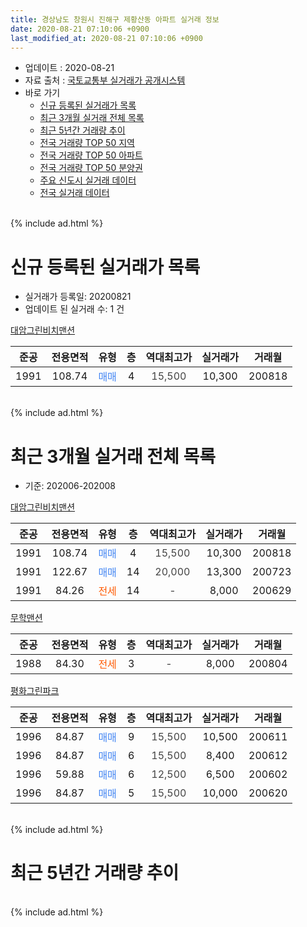 ```yaml
---
title: 경상남도 창원시 진해구 제황산동 아파트 실거래 정보
date: 2020-08-21 07:10:06 +0900
last_modified_at: 2020-08-21 07:10:06 +0900
---
```


* 업데이트 : 2020-08-21
* 자료 출처 : [국토교통부 실거래가 공개시스템](http://rt.molit.go.kr)
* 바로 가기
    * [신규 등록된 실거래가 목록](#신규-등록된-실거래가-목록)
    * [최근 3개월 실거래 전체 목록](#최근-3개월-실거래-전체-목록)
    * [최근 5년간 거래량 추이](#최근-5년간-거래량-추이)
    * [전국 거래량 TOP 50 지역](https://inasie.github.io/apt-trade-info/최근-3개월-전국에서-가장-거래가-많이-발생한-지역)
    * [전국 거래량 TOP 50 아파트](https://inasie.github.io/apt-trade-info/최근-3개월-전국에서-가장-거래가-많이-발생한-아파트)
    * [전국 거래량 TOP 50 분양권](https://inasie.github.io/apt-trade-info/최근-3개월-전국에서-가장-거래가-많이-발생한-분양권)
    * [주요 신도시 실거래 데이터](https://inasie.github.io/apt-trade-info/주요-신도시)
    * [전국 실거래 데이터](https://inasie.github.io/apt-trade-info/전국)
<br>
{% include ad.html %}
<br>

# 신규 등록된 실거래가 목록
* 실거래가 등록일: 20200821
* 업데이트 된 실거래 수: 1 건


[대암그린비치맨션](https://search.naver.com/search.naver?query=%EA%B2%BD%EC%83%81%EB%82%A8%EB%8F%84+%EC%B0%BD%EC%9B%90%EC%8B%9C+%EC%A7%84%ED%95%B4%EA%B5%AC+%EC%A0%9C%ED%99%A9%EC%82%B0%EB%8F%99+%EB%8C%80%EC%95%94%EA%B7%B8%EB%A6%B0%EB%B9%84%EC%B9%98%EB%A7%A8%EC%85%98)

|준공|전용면적|유형|층|역대최고가|실거래가|거래월|
|:---:|:---:|:---:|:---:|:---:|:---:|:---:|
|1991|108.74|<span style="color:#4285f3">매매</span>|4|<span style="color:#444444">15,500</span>|10,300|200818|


<br>
{% include ad.html %}
<br>

# 최근 3개월 실거래 전체 목록
* 기준: 202006-202008


[대암그린비치맨션](https://search.naver.com/search.naver?query=%EA%B2%BD%EC%83%81%EB%82%A8%EB%8F%84+%EC%B0%BD%EC%9B%90%EC%8B%9C+%EC%A7%84%ED%95%B4%EA%B5%AC+%EC%A0%9C%ED%99%A9%EC%82%B0%EB%8F%99+%EB%8C%80%EC%95%94%EA%B7%B8%EB%A6%B0%EB%B9%84%EC%B9%98%EB%A7%A8%EC%85%98)

|준공|전용면적|유형|층|역대최고가|실거래가|거래월|
|:---:|:---:|:---:|:---:|:---:|:---:|:---:|
|1991|108.74|<span style="color:#4285f3">매매</span>|4|<span style="color:#444444">15,500</span>|10,300|200818|
|1991|122.67|<span style="color:#4285f3">매매</span>|14|<span style="color:#444444">20,000</span>|13,300|200723|
|1991|84.26|<span style="color:#ff5a00">전세</span>|14|<span style="color:#444444">-</span>|8,000|200629|

[무학맨션](https://search.naver.com/search.naver?query=%EA%B2%BD%EC%83%81%EB%82%A8%EB%8F%84+%EC%B0%BD%EC%9B%90%EC%8B%9C+%EC%A7%84%ED%95%B4%EA%B5%AC+%EC%A0%9C%ED%99%A9%EC%82%B0%EB%8F%99+%EB%AC%B4%ED%95%99%EB%A7%A8%EC%85%98)

|준공|전용면적|유형|층|역대최고가|실거래가|거래월|
|:---:|:---:|:---:|:---:|:---:|:---:|:---:|
|1988|84.30|<span style="color:#ff5a00">전세</span>|3|<span style="color:#444444">-</span>|8,000|200804|

[평화그린파크](https://search.naver.com/search.naver?query=%EA%B2%BD%EC%83%81%EB%82%A8%EB%8F%84+%EC%B0%BD%EC%9B%90%EC%8B%9C+%EC%A7%84%ED%95%B4%EA%B5%AC+%EC%A0%9C%ED%99%A9%EC%82%B0%EB%8F%99+%ED%8F%89%ED%99%94%EA%B7%B8%EB%A6%B0%ED%8C%8C%ED%81%AC)

|준공|전용면적|유형|층|역대최고가|실거래가|거래월|
|:---:|:---:|:---:|:---:|:---:|:---:|:---:|
|1996|84.87|<span style="color:#4285f3">매매</span>|9|<span style="color:#444444">15,500</span>|10,500|200611|
|1996|84.87|<span style="color:#4285f3">매매</span>|6|<span style="color:#444444">15,500</span>|8,400|200612|
|1996|59.88|<span style="color:#4285f3">매매</span>|6|<span style="color:#444444">12,500</span>|6,500|200602|
|1996|84.87|<span style="color:#4285f3">매매</span>|5|<span style="color:#444444">15,500</span>|10,000|200620|


<br>
{% include ad.html %}
<br>

# 최근 5년간 거래량 추이


<div style="width:100%;">
    <canvas id="deal_progress" height="200"></canvas>
</div>

<script>
new Chart(document.getElementById("deal_progress"), {
    type: 'line',
    data: {
        labels: ['201508','201509','201510','201511','201512','201601','201602','201603','201604','201605','201606','201607','201608','201609','201610','201611','201612','201701','201702','201703','201704','201705','201706','201707','201708','201709','201710','201711','201712','201801','201802','201803','201804','201805','201806','201807','201808','201809','201810','201811','201812','201901','201902','201903','201904','201905','201906','201907','201908','201909','201910','201911','201912','202001','202002','202003','202004','202005','202006','202007','202008'],
        datasets: [{
            label: '매매',
            pointRadius: 1,
            data: [1, 3, 3, 1, 1, 0, 0, 1, 0, 3, 1, 1, 1, 0, 1, 0, 1, 1, 1, 1, 1, 0, 0, 1, 1, 0, 0, 1, 1, 0, 0, 4, 1, 0, 0, 0, 0, 2, 1, 0, 0, 0, 2, 0, 0, 0, 0, 0, 1, 0, 3, 0, 1, 0, 0, 0, 0, 1, 4, 1, 1],
            borderColor: "rgba(255, 201, 14, 1)",
            backgroundColor: "rgba(255, 201, 14, 0.5)",
            fill: false,
            lineTension: 0
        },{
            label: '전월세',
            pointRadius: 1,
            data: [0, 2, 2, 1, 0, 1, 1, 0, 0, 1, 0, 0, 1, 0, 0, 1, 1, 1, 0, 0, 0, 1, 1, 0, 0, 0, 0, 0, 0, 0, 0, 0, 1, 0, 1, 1, 0, 0, 0, 1, 0, 0, 0, 1, 2, 0, 0, 1, 0, 0, 0, 0, 1, 0, 0, 0, 0, 1, 1, 0, 1],
            borderColor: "rgba(0, 141, 185, 1)",
            backgroundColor: "rgba(0, 141, 185, 0.5)",
            fill: false,
            lineTension: 0
        }
        ]
    },
    options: {
        responsive: true,
        title: {
            display: false
        },
        tooltips: {
            mode: 'index',
            intersect: false
        },
        hover: {
            mode: 'nearest',
            intersect: true
        },
        scales: {
            xAxes: [{
                display: true,
                scaleLabel: {
                    display: true,
                    labelString: '년/월'
                }
            }],
            yAxes: [{
                display: true,
                ticks: {
                    suggestedMin: 0,
                },
                scaleLabel: {
                    display: true,
                    labelString: '실거래 수'
                }
            }]
        }
    }
});

</script>


<br>
{% include ad.html %}
<br>

